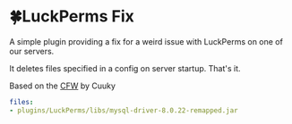 # 🍀LuckPerms Fix

A simple plugin providing a fix for a weird issue with LuckPerms on one of our servers.

It deletes files specified in a config on server startup. That's it.

Based on the [CFW](https://github.com/CuukyOfficial/CFW) by Cuuky

```yaml
files:
- plugins/LuckPerms/libs/mysql-driver-8.0.22-remapped.jar
```